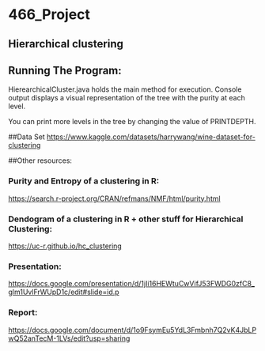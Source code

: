 # 466_Project

## Hierarchical clustering

## Running The Program:
HierearchicalCluster.java holds the main method for execution.
Console output displays a visual
representation of the tree with the purity at each level.

You can print more levels in the tree by changing the value of PRINTDEPTH.


##Data Set
https://www.kaggle.com/datasets/harrywang/wine-dataset-for-clustering

##Other resources:

### Purity and Entropy of a clustering in R: 
https://search.r-project.org/CRAN/refmans/NMF/html/purity.html
### Dendogram of a clustering in R + other stuff for Hierarchical Clustering: 
https://uc-r.github.io/hc_clustering
### Presentation: 
https://docs.google.com/presentation/d/1jIi16HEWtuCwVifJ53FWDG0zfC8_glm1UvlFrWUpD1c/edit#slide=id.p
### Report: 
https://docs.google.com/document/d/1o9FsymEu5YdL3Fmbnh7Q2vK4JbLPwQ52anTecM-1LVs/edit?usp=sharing
